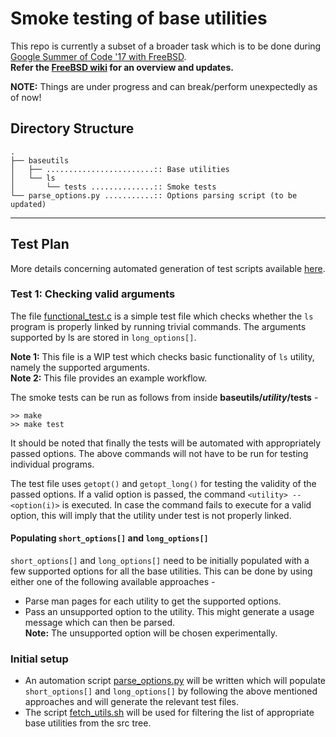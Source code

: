 # Smoke testing of base utilities

This repo is currently a subset of a broader task which is to be done during [Google Summer of Code '17 with FreeBSD](https://summerofcode.withgoogle.com/projects/#6426676740227072).  
**Refer the [FreeBSD wiki](https://wiki.freebsd.org/SummerOfCode2017/SmokeTestingOfBaseUtilities) for an overview and updates.**

**NOTE:** Things are under progress and can break/perform unexpectedly as of now!

## Directory Structure
```
.
├── baseutils
│   ├── ........................:: Base utilities
│   └── ls
│       └── tests ..............:: Smoke tests
└── parse_options.py ...........:: Options parsing script (to be updated)
```
- - -

## Test Plan
More details concerning automated generation of test scripts available [here](https://shivrai.github.io/assets/tmp/GSoC17Automation.pdf).

### Test 1: Checking valid arguments
The file [functional_test.c](baseutils/ls/tests/functional_test.c) is a simple test file which checks whether the `ls` program is properly linked by running trivial commands. The arguments supported by ls are stored in `long_options[]`.<br>

**Note 1:** This file is a WIP test which checks basic functionality of `ls` utility, namely the supported arguments.<br>
**Note 2:** This file provides an example workflow.<br>

The smoke tests can be run as follows from inside **baseutils/_utility_/tests** -
```
>> make
>> make test
```

It should be noted that finally the tests will be automated with appropriately passed options. The above commands will not have to be run for testing individual programs.

The test file uses `getopt()` and `getopt_long()` for testing the validity of the passed options. If a valid option is passed, the command `<utility> --<option(i)>` is executed.
In case the command fails to execute for a valid option, this will imply that the utility under test is not properly linked.

#### Populating `short_options[]` and `long_options[]`

`short_options[]` and `long_options[]` need to be initially populated with a few supported options for all the base utilities. This can be done by using either one of the following available approaches -
* Parse man pages for each utility to get the supported options.
* Pass an unsupported option to the utility. This might generate a usage message which can then be parsed.  
  **Note:** The unsupported option will be chosen experimentally.

### Initial setup
* An automation script [parse_options.py](parse_options.py) will be written which will populate `short_options[]` and `long_options[]` by following the above mentioned approaches and will generate the relevant test files.
* The script [fetch_utils.sh](scripts/fetch_utils.sh) will be used for filtering the list of appropriate base utilities from the src tree.
